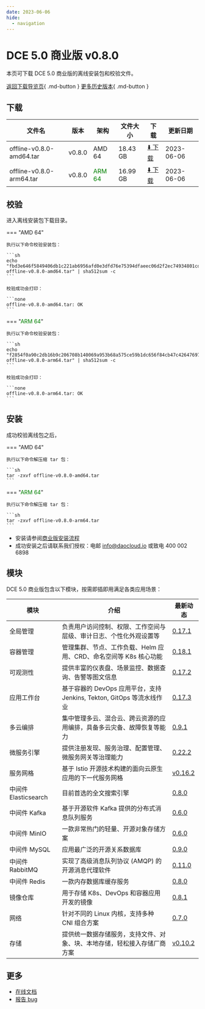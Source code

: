 ```yaml
---
date: 2023-06-06
hide:
  - navigation
---
```


# DCE 5.0 商业版 v0.8.0

本页可下载 DCE 5.0 商业版的离线安装包和校验文件。

[返回下载导览页](../index.md#_2){ .md-button } [更多历史版本](./dce5-installer-history.md){ .md-button }

## 下载

| 文件名 | 版本 | 架构 | 文件大小 | 下载 | 更新日期 |
| ----- | ---- | --- | ----- | ----- | ------ |
| offline-v0.8.0-amd64.tar | v0.8.0 | AMD 64 | 18.43 GB | [:arrow_down: 下载](https://qiniu-download-public.daocloud.io/DaoCloud_Enterprise/dce5/offline-v0.8.0-amd64.tar) | 2023-06-06 |
| offline-v0.8.0-arm64.tar | v0.8.0 | <font color="green">ARM 64</font> | 16.99 GB | [:arrow_down: 下载](https://qiniu-download-public.daocloud.io/DaoCloud_Enterprise/dce5/offline-v0.8.0-arm64.tar) | 2023-06-06 |

## 校验

进入离线安装包下载目录。

=== "AMD 64"

    执行以下命令校验安装包：

    ```sh
    echo "fbd3e646f5849406db1c221ab6956afd0e3dfd76e75394dfaeec06d2f2ec74934801cd7118c4bf2f51a3610dcb69fd7a010c613fcda3339abd20a1630029723e  offline-v0.8.0-amd64.tar" | sha512sum -c
    ```

    校验成功会打印：

    ```none
    offline-v0.8.0-amd64.tar: OK
    ```

=== "<font color="green">ARM 64</font>"

    执行以下命令校验安装包：

    ```sh
    echo "f2854f0a90c2db16b9c206708b140069a953b68a575ce59b1dc656f84cb47c42647697067582e28e16175f4bfbcfcdb6c14d79c3d999c7646f1c58c40f1b35cc  offline-v0.8.0-arm64.tar" | sha512sum -c
    ```

    校验成功会打印：

    ```none
    offline-v0.8.0-arm64.tar: OK
    ```

## 安装

成功校验离线包之后，

=== "AMD 64"

    执行以下命令解压缩 tar 包：

    ```sh
    tar -zxvf offline-v0.8.0-amd64.tar
    ```

=== "<font color="green">ARM 64</font>"

    执行以下命令解压缩 tar 包：

    ```sh
    tar -zxvf offline-v0.8.0-arm64.tar
    ```

- 安装请参阅[商业版安装流程](../../install/commercial/start-install.md)
- 成功安装之后请联系我们授权：电邮 info@daocloud.io 或致电 400 002 6898

## 模块

DCE 5.0 商业版包含以下模块，按需即插即用满足各类应用场景：

| 模块 | 介绍 | 最新动态 |
| ---- | --- | ------ |
| 全局管理 | 负责用户访问控制、权限、工作空间与层级、审计日志、个性化外观设置等 | [0.17.1](../../ghippo/intro/release-notes.md#v0171) |
| 容器管理 | 管理集群、节点、工作负载、Helm 应用、CRD、命名空间等 K8s 核心功能 | [0.18.1](../../kpanda/intro/release-notes.md#v0181) |
| 可观测性 | 提供丰富的仪表盘、场景监控、数据查询、告警等图文信息 | [0.17.2](../../insight/intro/releasenote.md#v0172) |
| 应用工作台 | 基于容器的 DevOps 应用平台，支持 Jenkins, Tekton, GitOps 等流水线作业 | [0.17.3](../../amamba/intro/release-notes.md#v0173) |
| 多云编排 | 集中管理多云、混合云、跨云资源的应用编排，具备多云灾备、故障恢复等能力 | [0.9.1](../../kairship/intro/release-notes.md#v091) |
| 微服务引擎 | 提供注册发现、服务治理、配置管理、微服务网关等治理能力 | [0.22.2](../../skoala/intro/release-notes.md#v0222) |
| 服务网格 | 基于 Istio 开源技术构建的面向云原生应用的下一代服务网格 | [v0.16.2](../../mspider/intro/release-notes.md#v0162) |
| 中间件 Elasticsearch | 目前首选的全文搜索引擎 | [0.8.0](../../middleware/elasticsearch/release-notes.md#v080) |
| 中间件 Kafka | 基于开源软件 Kafka 提供的分布式消息队列服务 | [0.6.0](../../middleware/kafka/release-notes.md#v060) |
| 中间件 MinIO | 一款非常热门的轻量、开源对象存储方案 | [0.6.0](../../middleware/minio/release-notes.md#v060) |
| 中间件 MySQL | 应用最广泛的开源关系数据库 | [0.9.0](../../middleware/mysql/release-notes.md#v090) |
| 中间件 RabbitMQ | 实现了高级消息队列协议 (AMQP) 的开源消息代理软件 | [0.11.0](../../middleware/rabbitmq/release-notes.md#v0110) |
| 中间件 Redis | 一款内存数据库缓存服务 | [0.8.0](../../middleware/redis/release-notes.md#v080) |
| 镜像仓库 | 用于存储 K8s、DevOps 和容器应用开发的镜像 | [0.8.1](../../kangaroo/intro/release-notes.md#v080) |
| 网络 | 针对不同的 Linux 内核，支持多种 CNI 组合方案 | [0.7.0](../../network/intro/releasenotes.md#v070) |
| 存储 | 提供统一数据存储服务，支持文件、对象、块、本地存储，轻松接入存储厂商方案 | [v0.10.2](../../storage/hwameistor/releasenotes.md#v0102) |

## 更多

- [在线文档](../../dce/index.md)
- [报告 bug](https://github.com/DaoCloud/DaoCloud-docs/issues)
